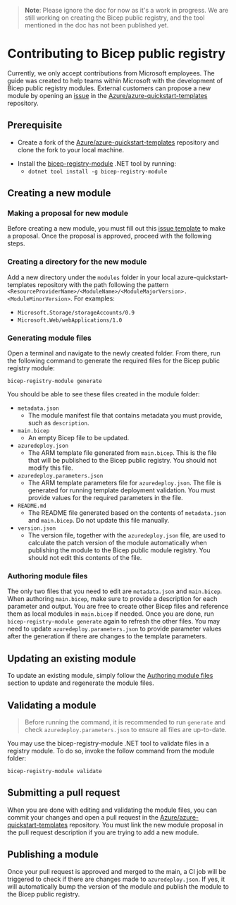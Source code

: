 >**Note**: Please ignore the doc for now as it's a work in progress. We are still working on creating the Bicep public registry, and the tool mentioned in the doc has not been published yet.

# Contributing to Bicep public registry

Currently, we only accept contributions from Microsoft employees. The guide was created to help teams within Microsoft with the development of Bicep public registry modules. External customers can propose a new module by opening an [issue]() in the [Azure/azure-quickstart-templates](https://github.com/Azure/azure-quickstart-templates/tree/master/modules) repository.

## Prerequisite
- Create a fork of the [Azure/azure-quickstart-templates](https://github.com/Azure/azure-quickstart-templates/tree/master/modules) repository and clone the fork to your local machine.
<!-- TODO: Add link to Nuget once the tool is published -->
- Install the [bicep-registry-module]() .NET tool by running:
  - `dotnet tool install -g bicep-registry-module`

## Creating a new module

### Making a proposal for new module
<!-- TODO: create an issue template in the quickstart repo -->
Before creating a new module, you must fill out this [issue template](https://github.com/Azure/azure-quickstart-templates/issues/new) to make a proposal. Once the proposal is approved, proceed with the following steps.

### Creating a directory for the new module
<!-- TODO: need to discuss the pattern of the module path -->
Add a new directory under the `modules` folder in your local azure-quickstart-templates repository with the path following the pattern `<ResourceProviderName>/<ModuleName>/<ModuleMajorVersion>.<ModuleMinorVersion>`. For examples: 
- `Microsoft.Storage/storageAccounts/0.9`
- `Microsoft.Web/webApplications/1.0`

### Generating module files
Open a terminal and navigate to the newly created folder. From there, run the following command to generate the required files for the Bicep public registry module:
```
bicep-registry-module generate
```

You should be able to see these files created in the module folder:
- `metadata.json`
  - The module manifest file that contains metadata you must provide, such as `description`.
- `main.bicep`
  - An empty Bicep file to be updated.
- `azuredeploy.json`
  - The ARM template file generated from `main.bicep`. This is the file that will be published to the Bicep public registry. You should not modify this file.
- `azuredeploy.parameters.json`
  - The ARM template parameters file for `azuredeploy.json`. The file is generated for running template deployment validation. You must provide values for the required parameters in the file.
- `README.md`
  - The README file generated based on the contents of `metadata.json` and `main.bicep`. Do not update this file manually.
- `version.json`
  - The version file, together with the `azuredeploy.json` file, are used to calculate the patch version of the module automatically when publishing the module to the Bicep public module registry. You should not edit this contents of the file.

### Authoring module files
The only two files that you need to edit are `metadata.json` and  `main.bicep`. When authoring `main.bicep`, make sure to provide a description for each parameter and output. You are free to create other Bicep files and reference them as local modules in `main.bicep` if needed. Once you are done, run `bicep-registry-module generate` again to refresh the other files. You may need to update `azuredeploy.parameters.json` to provide parameter values after the generation if there are changes to the template parameters.

## Updating an existing module
To update an existing module, simply follow the [Authoring module files](#authoring-module-files) section to update and regenerate the module files.

## Validating a module

> Before running the command, it is recommended to run `generate` and check `azuredeploy.parameters.json` to ensure all files are up-to-date.

You may use the bicep-registry-module .NET tool to validate files in a registry module. To do so, invoke the follow command from the module folder:
```
bicep-registry-module validate
```

## Submitting a pull request
When you are done with editing and validating the module files, you can commit your changes and open a pull request in the [Azure/azure-quickstart-templates](https://github.com/Azure/azure-quickstart-templates/tree/master/modules) repository. You must link the new module proposal in the pull request description if you are trying to add a new module.

## Publishing a module
Once your pull request is approved and merged to the main, a CI job will be triggered to check if there are changes made to `azuredeploy.json`. If yes, it will automatically bump the version of the module and publish the module to the Bicep public registry.


